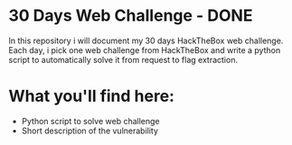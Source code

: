 # 30 Days Web Challenge - DONE

In this repository i will document my 30 days HackTheBox web challenge. 
Each day, i pick one web challenge from HackTheBox and write a python script to automatically solve it from request to flag extraction.

# What you'll find here:
- Python script to solve web challenge
- Short description of the vulnerability
  
